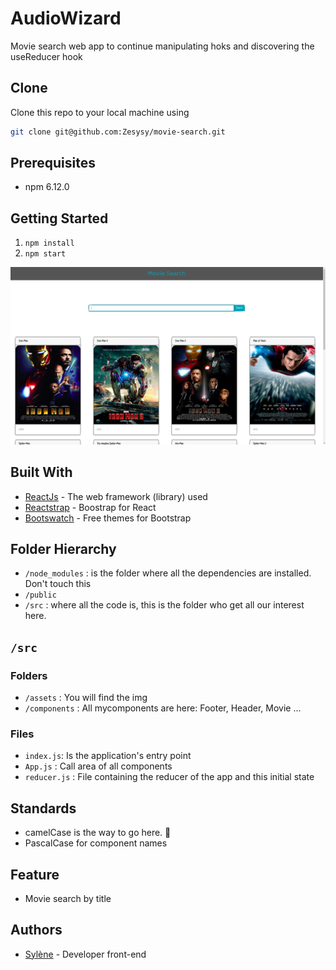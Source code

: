 
# AudioWizard

Movie search web app to continue manipulating hoks and discovering the useReducer hook

## Clone

Clone this repo to your local machine using

```bash
git clone git@github.com:Zesysy/movie-search.git
```

## Prerequisites

- npm 6.12.0

## Getting Started

1.  `npm install`
2.  `npm start`

![Application view](/src/assets/application-view.png)

## Built With

- [ReactJs](https://reactjs.org/) - The web framework (library) used
- [Reactstrap](https://reactstrap.github.io/) - Boostrap for React
- [Bootswatch](https://bootswatch.com/) - Free themes for Bootstrap

## Folder Hierarchy

- `/node_modules` : is the folder where all the dependencies are installed. Don't touch this
- `/public`
- `/src` : where all the code is, this is the folder who get all our interest here.

## `/src`

### Folders

- `/assets` : You will find the img
- `/components` : All mycomponents are here: Footer, Header, Movie ...

### Files

- `index.js`: Is the application's entry point
- `App.js` : Call area of all components
- `reducer.js` : File containing the reducer of the app and this initial state

## Standards

- camelCase is the way to go here. :camel:
- PascalCase for component names

## Feature

- Movie search by title

## Authors

- [Sylène](https://github.com/Zesysy) - Developer front-end

